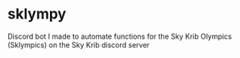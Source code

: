 # sklympy
Discord bot I made to automate functions for the Sky Krib Olympics (Sklympics) on the Sky Krib discord server
